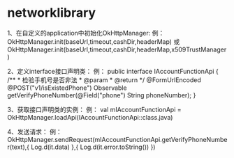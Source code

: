 # networklibrary



1、在自定义的application中初始化OkHttpManager:
   例：   OkHttpManager.init(baseUrl,timeout,cashDir,headerMap)
       或 OkHttpManager.init(baseUrl,timeout,cashDir,headerMap,x509TrustManager)


2、定义interface接口声明类：
   例： public interface IAccountFunctionApi {
            /**
             * 检验手机号是否非法
             * @param
             * @return
             */
            @FormUrlEncoded
            @POST("v1/isExistedPhone")
            Observable<PhoneExisted> getVerifyPhoneNumber(@Field("phone") String phoneNumber);
        }


3、获取接口声明类的实例：
   例： val mIAccountFunctionApi = OkHttpManager.loadApi(IAccountFunctionApi::class.java)



4、发送请求：
   例：OkHttpManager.sendRequest(mIAccountFunctionApi.getVerifyPhoneNumber(text),{
          Log.d(it.data)
       },{
          Log.d(it.error.toString())
       })

